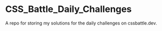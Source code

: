 # CSS_Battle_Daily_Challenges
A repo for storing my solutions for the daily challenges on cssbattle.dev.
